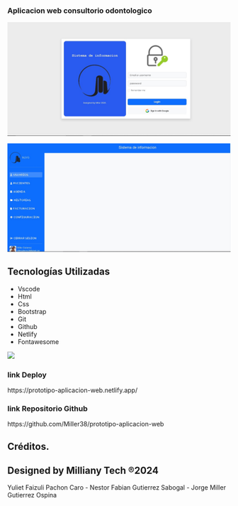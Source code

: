 <h3>Aplicacion web consultorio odontologico</h3>

![Preview 1](preview1.jpg)

![Preview 2](preview2.jpg)

## Tecnologías Utilizadas

- Vscode
- Html
- Css
- Bootstrap
- Git
- Github
- Netlify
- Fontawesome

<img src="https://skillicons.dev/icons?i=vscode,html,css,bootstrap,git,github,netlify" /> <br/>

<h3>link Deploy</h3>
https://prototipo-aplicacion-web.netlify.app/

<h3>link Repositorio Github</h3>
https://github.com/Miller38/prototipo-aplicacion-web

## Créditos.
## Designed by Milliany Tech ®2024
Yuliet Faizuli Pachon Caro - 
Nestor Fabian Gutierrez Sabogal - 
Jorge Miller Gutierrez Ospina
